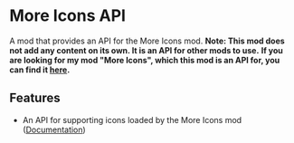 # More Icons API
A mod that provides an API for the More Icons mod.
**Note: This mod does not add any content on its own. It is an API for other mods to use.**
**If you are looking for my mod "More Icons", which this mod is an API for, you can find it [here](mod:hiimjustin000.more_icons).**

## Features
- An API for supporting icons loaded by the More Icons mod ([Documentation](https://github.com/hiimjustin000/MoreIconsAPI/blob/master/README.md))